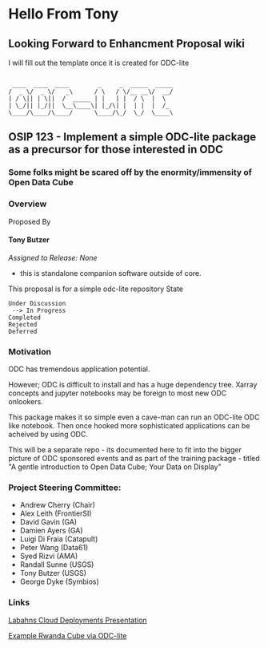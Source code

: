 # Hello From Tony

## Looking Forward to Enhancment Proposal wiki

I will fill out the template once it is created for ODC-lite

```

 ____  ____  ____        _     _  _____  _____
/  _ \/  _ \/   _\      / \   / \/__ __\/  __/
| / \|| | \||  /  _____ | |   | |  / \  |  \  
| \_/|| |_/||  \__\____\| |_/\| |  | |  |  /_ 
\____/\____/\____/      \____/\_/  \_/  \____\
```


## OSIP 123 - Implement a simple ODC-lite package as a precursor for those interested in ODC

### Some folks might be scared off by the enormity/immensity of Open Data Cube

### Overview
Proposed By

#### Tony Butzer




*Assigned to Release: None* 
- this is standalone companion software outside of core.

This proposal is for a simple odc-lite repository
State

    Under Discussion
     --> In Progress
    Completed
    Rejected
    Deferred

### Motivation

ODC has tremendous application potential.

However; ODC is difficult to install and has a huge dependency tree. Xarray concepts and jupyter notebooks may be foreign to most new ODC onlookers.

This package makes it so simple even a cave-man can run an ODC-lite ODC like notebook. Then once hooked more sophisticated applications can be acheived by using ODC.

This will be a separate repo - its documented here to fit into the bigger picture of ODC sponsored events and as part of the training package - titled "A gentle introduction to Open Data Cube; Your Data on Display"



### Project Steering Committee:

- Andrew Cherry (Chair)
- Alex Leith (FrontierSI)
- David Gavin (GA)
- Damien Ayers (GA)
- Luigi Di Fraia (Catapult)
- Peter Wang (Data61)
- Syed Rizvi (AMA)
- Randall Sunne (USGS)
- Tony Butzer (USGS)
- George Dyke (Symbios)

   

### Links
[Labahns Cloud Deployments Presentation](https://docs.google.com/presentation/d/1MGpPrvwRUG8KGa9Brmlqi0-fLID8ITV8PXiTa9mVaw0/edit?ts=5c584ed7#slide=id.p)

[Example Rwanda Cube via ODC-lite](https://drive.google.com/open?id=1ud-L5NrdMNly-w9EV444cPpCMFSiDjUl)


